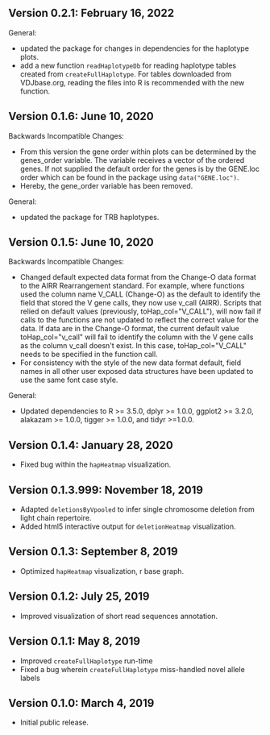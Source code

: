 Version 0.2.1: February 16, 2022
-------------------------------------------------------------------------------

General:

+ updated the package for changes in dependencies for the haplotype plots.
+ add a new function `readHaplotypeDb` for reading haplotype tables created from `createFullHaplotype`. For tables downloaded from VDJbase.org, reading the files into R is recommended with the new function.

Version 0.1.6: June 10, 2020
-------------------------------------------------------------------------------

Backwards Incompatible Changes:

+ From this version the gene order within plots can be determined by the genes_order variable. The variable receives a vector of the ordered genes. If not supplied the default order for the genes is by the GENE.loc order which can be found in the package using `data("GENE.loc")`. 
+ Hereby, the gene_order variable has been removed. 

General:

+ updated the package for TRB haplotypes.

Version 0.1.5: June 10, 2020
-------------------------------------------------------------------------------

Backwards Incompatible Changes:

+ Changed default expected data format from the Change-O data format to the AIRR Rearrangement standard. For example, where functions used the column name V_CALL (Change-O) as the default to identify the field that stored the V gene calls, they now use v_call (AIRR). Scripts that relied on default values (previously, toHap_col="V_CALL"), will now fail if calls to the functions are not updated to reflect the correct value for the data. If data are in the Change-O format, the current default value toHap_col="v_call" will fail to identify the column with the V gene calls as the column v_call doesn't exist. In this case, toHap_col="V_CALL" needs to be specified in the function call.
+ For consistency with the style of the new data format default, field names in all other user exposed data structures have been updated to use the same font case style.

General:

+ Updated dependencies to R >= 3.5.0, dplyr >= 1.0.0, ggplot2 >= 3.2.0, alakazam >= 1.0.0, tigger >= 1.0.0, and tidyr >=1.0.0.

Version 0.1.4:  January 28, 2020
-------------------------------------------------------------------------------
+ Fixed bug within the `hapHeatmap` visualization.

Version 0.1.3.999:  November 18, 2019
-------------------------------------------------------------------------------
+ Adapted `deletionsByVpooled` to infer single chromosome deletion from light chain repertoire.
+ Added html5 interactive output for `deletionHeatmap` visualization.

Version 0.1.3:  September 8, 2019
-------------------------------------------------------------------------------
+ Optimized `hapHeatmap` visualization, r base graph.

Version 0.1.2:  July 25, 2019
-------------------------------------------------------------------------------
+ Improved visualization of short read sequences annotation.

Version 0.1.1:  May 8, 2019
-------------------------------------------------------------------------------
+ Improved `createFullHaplotype` run-time
+ Fixed a bug wherein `createFullHaplotype` miss-handled novel allele labels

Version 0.1.0:  March 4, 2019
-------------------------------------------------------------------------------

+ Initial public release.
